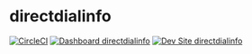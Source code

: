 # directdialinfo

[![CircleCI](https://circleci.com/gh/trail9louis/directdialinfo.svg?style=shield)](https://circleci.com/gh/trail9louis/directdialinfo)
[![Dashboard directdialinfo](https://img.shields.io/badge/dashboard-directdialinfo-yellow.svg)](https://dashboard.pantheon.io/sites/03a3d405-89e1-41b0-afe6-a3e438cb2f3d#dev/code)
[![Dev Site directdialinfo](https://img.shields.io/badge/site-directdialinfo-blue.svg)](http://dev-directdialinfo.pantheonsite.io/)